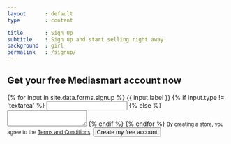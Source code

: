 ```yaml
---
layout      : default
type        : content

title       : Sign Up
subtitle    : Sign up and start selling right away.
background  : girl
permalink   : /signup/
---
```


<form>
  <h2>Get your free Mediasmart account now</h2>
  {% for input in site.data.forms.signup %}
    <label>{{ input.label }}</label>
    {% if input.type != 'textarea' %}
      <input name='{{ input.name }}' type='{{ input.type }}' required />
    {% else %}
      <textarea name='{{ input.name }}' required></textarea>
    {% endif %}
  {% endfor %}
  <small>By creating a store, you agree to the <a href='/terms-of-use/'>Terms and Conditions</a>.</small>
  <button class='primary large'>
    <label>Create my free account</label>
  </button>
</form>
